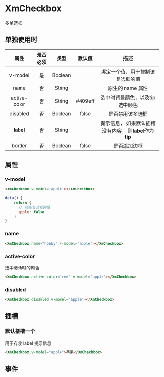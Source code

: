 # XmCheckbox

多单选框



## 单独使用时

|     属性     | 是否必须 |  类型   | 默认值  |                           描述                           |
| :----------: | :------: | :-----: | :-----: | :------------------------------------------------------: |
|   v-model    |    是    | Boolean |         |             绑定一个值，用于控制该复选框的值             |
|     name     |    否    | String  |         |                     原生的 name 属性                     |
| active-color |    否    | String  | #409eff |             选中时背景颜色，以及tip选中颜色              |
|   disabled   |    否    | Boolean |  false  |                     是否禁用该多选框                     |
|  **label**   |    否    | String  |         | 提示信息， 如果默认插槽没有内容， 则**label**作为**tip** |
|    border    |    否    | Boolean |  false  |                       是否添加边框                       |



## 属性

### v-model

```html
<XmCheckbox v-model="apple"></XmCheckbox>
```

```javascript
data() {
    return {
      // 绑定复选框的值
      apple: false
    }
}
```



### name

```html
<XmCheckbox name="hobby" v-model="apple"></XmCheckbox>
```



### active-color

选中激活时的颜色

```html
<XmCheckbox active-color="red" v-model="apple"></XmCheckbox>
```



### disabled

```html
<XmCheckbox disabled v-model="apple"></XmCheckbox>
```





## 插槽

### 默认插槽一个

用于存放 label 提示信息

```html
<XmCheckbox v-model="apple">苹果</XmCheckbox>
```





## 事件





